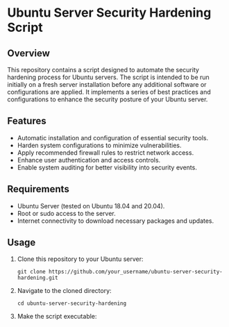 # Ubuntu Server Security Hardening Script

## Overview
This repository contains a script designed to automate the security hardening process for Ubuntu servers. The script is intended to be run initially on a fresh server installation before any additional software or configurations are applied. It  implements a series of best practices and configurations to enhance the security posture of your Ubuntu server.

## Features
- Automatic installation and configuration of essential security tools.
- Harden system configurations to minimize vulnerabilities.
- Apply recommended firewall rules to restrict network access.
- Enhance user authentication and access controls.
- Enable system auditing for better visibility into security events.

## Requirements
- Ubuntu Server (tested on Ubuntu 18.04 and 20.04).
- Root or sudo access to the server.
- Internet connectivity to download necessary packages and updates.

## Usage
1. Clone this repository to your Ubuntu server:

    ```
    git clone https://github.com/your_username/ubuntu-server-security-hardening.git
    ```

2. Navigate to the cloned directory:

    ```
    cd ubuntu-server-security-hardening
    ```

3. Make the script executable:
